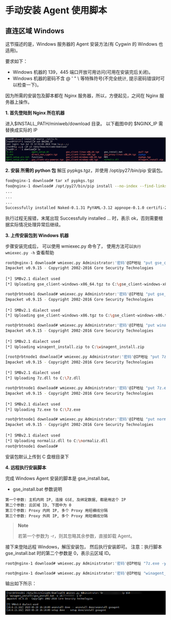 # 手动安装 Agent 使用脚本
## 直连区域 Windows

这节描述的是，Windows 服务器的 Agent 安装方法(有 Cygwin 的 Windows 也适用)。

要求如下：
- Windows 机器的 139，445 端口开放可用访问(可用在安装完后关闭)。
- Windows 机器的密码不含 @ ' " \  等特殊符号(不完全统计, 提示密码错误时可以检查一下)。


因为所需的安装包及脚本都在 Nginx 服务器，所以，方便起见，之间在 Nginx 服务器上操作。

**1. 首先登陆到 Nginx 所在机器**

进入$INSTALL_PATH/miniweb/download 目录。 以下截图中的 $NGINX_IP 需替换成实际的 IP

![-w2020](../../assets/15316307726084.jpg)

**2. 安装 所需的 python 包**
解压 pypkgs.tgz，并使用 /opt/py27/bin/pip 安装包。

```bash
foo@nginx-1 download# tar xf pypkgs.tgz
foo@nginx-1 download# /opt/py27/bin/pip install --no-index --find-links=./pypkgs -r pypkgs/requirements.txt
...
...
...
Successfully installed Naked-0.1.31 PyYAML-3.12 appnope-0.1.0 certifi-2017.11.5 cffi-1.11.2 cryptography-2.1.4 decorator-4.1.2 impacket-0.9.15 ipaddress-1.0.19 ipython-5.0.0 pathlib2-2.3.0 pexpect-4.3.1 ptyprocess-0.5.2 pyasn1-0.4.2 pycrypto-2.6.1 scandir-1.6 shellescape-3.4.1 six-1.11.0
```

执行过程无报错，末尾出现 Successfully installed ... 时，表示 ok，否则需要根据实际情况处理异常后继续。

**3. 上传安装包到 Windows 机器**

步骤安装完成后， 可以使用 wmiexec.py 命令了， 使用方法可以`执行 wmiexec.py -h` 查看帮助

```bash
root@nginx-1 download# wmiexec.py Administrator:'密码'@IP地址 "put gse_client-windows-x86_64.tgz"
Impacket v0.9.15 - Copyright 2002-2016 Core Security Technologies

[*] SMBv2.1 dialect used
[*] Uploading gse_client-windows-x86_64.tgz to C:\gse_client-windows-x86_64.tgz
```

```bash
root@rbtnode1 download# wmiexec.py Administrator:'密码'@IP地址 "put gse_client-windows-x86.tgz"
Impacket v0.9.15 - Copyright 2002-2016 Core Security Technologies

[*] SMBv2.1 dialect used
[*] Uploading gse_client-windows-x86.tgz to C:\gse_client-windows-x86.tgz
```

```bash
root@rbtnode1 download# wmiexec.py Administrator:'密码'@IP地址 "put winagent_install.zip"
Impacket v0.9.15 - Copyright 2002-2016 Core Security Technologies

[*] SMBv2.1 dialect used
[*] Uploading winagent_install.zip to C:\winagent_install.zip
```

```bash
[root@rbtnode1 download]# wmiexec.py Administrator:'密码'@IP地址 "put 7z.dll"
Impacket v0.9.15 - Copyright 2002-2016 Core Security Technologies

[*] SMBv2.1 dialect used
[*] Uploading 7z.dll to C:\7z.dll
```

```bash
root@rbtnode1 download# wmiexec.py Administrator:'密码'@IP地址 "put 7z.exe"
Impacket v0.9.15 - Copyright 2002-2016 Core Security Technologies

[*] SMBv2.1 dialect used
[*] Uploading 7z.exe to C:\7z.exe
```

```bash
root@rbtnode1 download# wmiexec.py Administrator:'密码'@IP地址 "put normaliz.dll"
Impacket v0.9.15 - Copyright 2002-2016 Core Security Technologies

[*] SMBv2.1 dialect used
[*] Uploading normaliz.dll to C:\normaliz.dll
root@rbtnode1 download#
```

安装包默认上传到 C 盘根目录下

**4. 远程执行安装脚本**

完成 Windows Agent 安装的脚本是 gse_install.bat。
- gse_install.bat 参数说明

```plain
第一个参数: 主机内网 IP, 连接 GSE, 及绑定数据, 都是用这个 IP
第二个参数: 云区域 ID, 下图中为 0
第三个参数: Proxy 内网 IP, 多个 Proxy 用短横线分隔
第三个参数: Proxy 外网 IP, 多个 Proxy 用短横线分隔
```

> **Note**
>
> 若第一个参数为  -r，则其忽略其余参数，直接卸载 Agent。

接下来登陆远程 Windows，解压安装包， 然后执行安装即可。
注意：执行脚本 gse_install.bat 时的第二个参数是 0，表示云区域 ID。

```bash
root@nginx-1 download# wmiexec.py Administrator:'密码'@IP地址 "7z.exe -y x winagent_install.zip -oC:\\"
```
```bash
root@nginx-1 download# wmiexec.py Administrator:'密码'@IP地址 "winagent_install\\gse_install.bat -o IP地址 -i 0 "
```
输出如下所示：

![-w2020](../../assets/15316391589446.jpg)
